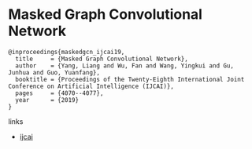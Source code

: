 # Masked Graph Convolutional Network

```
@inproceedings{maskedgcn_ijcai19,
  title     = {Masked Graph Convolutional Network},
  author    = {Yang, Liang and Wu, Fan and Wang, Yingkui and Gu, Junhua and Guo, Yuanfang},
  booktitle = {Proceedings of the Twenty-Eighth International Joint Conference on Artificial Intelligence (IJCAI)},
  pages     = {4070--4077},
  year      = {2019}
}
```

links
- [ijcai](https://www.ijcai.org/proceedings/2019/565)
